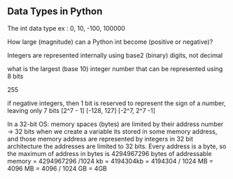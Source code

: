 ## Data Types in Python

The int data type
ex : 0, 10, -100, 100000

How large (magnitude) can a Python int become (positive or negative)?

Integers are represented internally using base2 (binary) digits, not decimal


what is the largest (base 10) integer number that can be represented using 8 bits

255

if negative integers, then 1 bit is reserved to represent the sign of a number, leaving only 7 bits [2^7 - 1]
[-128, 127]
[-2^7, 2^7 -1]


In a 32-bit OS:
memory spaces (bytes) are limited by their address number -> 32 bits
when we create a variable its stored in some memory address, and those memory address are represented by integers
in 32 bit architecture the addresses are limited to 32 bits. 
Every address is a byte, so the maximum of address in bytes is 4294967296 bytes of addressable memory
= 4294967296 /1024 kb = 4194304kb
= 4194304 / 1024 MB = 4096 MB
= 4096 / 1024 GB = 4GB


